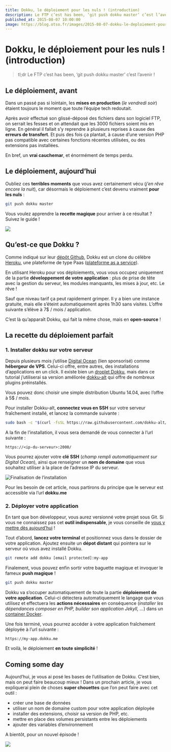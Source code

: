 ```yaml
---
title: Dokku, le déploiement pour les nuls ! (introduction)
description: Le FTP c’est has been, ‘git push dokku master’ c’est l’avenir !
published_at: 2015-08-07 10:00:00
image: https://blog.otso.fr/images/2015-08-07-dokku-le-deploiement-pour-les-nuls-introduction/bob-eponge-arc-en-ciel.gif
---
```


# Dokku, le déploiement pour les nuls ! (introduction)

> tl;dr Le FTP c’est has been, ‘git push dokku master’ c’est l’avenir !

## Le déploiement, avant

Dans un passé pas si lointain, les **mises en production** (_le vendredi soir_) étaient toujours le moment que toute l’équipe tech redoutait.

Après avoir effectué son glissé-déposé des fichiers dans son logiciel FTP, on serrait les fesses et on attendait que les 3000 fichiers soient mis en ligne. En général il fallait s’y reprendre à plusieurs reprises à cause des **erreurs de transfert**. Et puis des fois ça plantait, à cause d’une version PHP pas compatible avec certaines fonctions récentes utilisées, ou des extensions pas installées.

En bref, un **vrai cauchemar**, et énormément de temps perdu.

## Le déploiement, aujourd’hui

Oubliez ces **terribles moments** que vous avez certainement vécu (_j’en rêve encore la nuit_), car désormais le déploiement c’est devenu vraiment **pour les nuls** :

```bash
git push dokku master
```

Vous voulez apprendre la **recette magique** pour arriver à ce résultat ? Suivez le guide !

![](images/2015-08-07-dokku-le-deploiement-pour-les-nuls-introduction/bob-eponge-arc-en-ciel.gif)

## Qu’est-ce que Dokku ?

Comme indiqué sur leur [dépôt Github](https://github.com/progrium/dokku), Dokku est un clone du célèbre [Heroku](https://www.heroku.com/), une plateforme de type Paas ([plateforme as a service](https://en.wikipedia.org/wiki/Platform_as_a_service)).

En utilisant Heroku pour vos déploiements, vous vous occupez uniquement de la partie **développement de votre application** : plus de prise de tête avec la gestion du serveur, les modules manquants, les mises à jour, etc. Le rêve !

Sauf que niveau tarif ça peut rapidement grimper. Il y a bien une instance gratuite, mais elle s’éteint automatiquement après 1h30 sans visites. L’offre suivante s’élève à 7\$ / mois / application.

C’est là qu’apparaît Dokku, qui fait la même chose, mais en **open-source** !

## La recette du déploiement parfait

### 1. Installer dokku sur votre serveur

Depuis plusieurs mois j’utilise [Digital Ocean](https://www.digitalocean.com/?refcode=8f4dbd7cf40b) (lien sponsorisé) comme **hébergeur de VPS**. Celui-ci offre, entre autres, des installations d’applications en un click. Il existe bien un [droplet Dokku](https://www.digitalocean.com/features/one-click-apps/dokku/), mais dans ce tutorial j’utiliserai sa version améliorée [dokku-alt](https://github.com/dokku-alt/dokku-alt) qui offre de nombreux plugins préinstallés.

Vous pouvez donc choisir une simple distribution Ubuntu 14.04, avec l’offre à 5\$ / mois.

Pour installer Dokku-alt, **connectez vous en SSH** sur votre serveur fraîchement installé, et lancez la commande suivante :

```bash
sudo bash -c "$(curl -fsSL https://raw.githubusercontent.com/dokku-alt/dokku-alt/master/bootstrap.sh)"
```

A la fin de l’installation, il vous sera demandé de vous connecter à l’url suivante :

```
https://<ip-du-serveur>:2000/
```

Vous pourrez ajouter votre **clé SSH** (_champ rempli automatiquement sur Digital Ocean_), ainsi que renseigner un **nom de domaine** que vous souhaitez utiliser à la place de l’adresse IP du serveur.

![Finalisation de l’installation](images/2015-08-07-dokku-le-deploiement-pour-les-nuls-introduction/dokku-setup.png)

Pour les besoin de cet article, nous partirons du principe que le serveur est accessible via l’url **dokku.me**

### 2. Déployer votre application

En tant que bon développeur, vous aurez versionné votre projet sous Git. Si vous ne connaissez pas cet **outil indispensable**, je vous conseille de [vous y mettre dès aujourd’hui](https://git-scm.com/documentation) !

Tout d’abord, **lancez votre terminal** et positionnez vous dans le dossier de votre application. Ajoutez ensuite un **dépot distant** qui pointera sur le serveur où vous avez installé Dokku.

```bash
git remote add dokku [email protected]:my-app
```

Finalement, vous pouvez enfin sortir votre baguette magique et invoquer le fameux **push magique** !

```bash
git push dokku master
```

Dokku va s’occuper automatiquement de toute la partie **déploiement de votre application**. Celui-ci détectera automatiquement le langage que vous utilisez et effectuera les **actions nécessaires** en conséquence (_installer les dépendances composer en PHP, builder son application Jekyll, …_) dans un [container Docker](https://www.docker.com/).

Une fois terminé, vous pourrez accéder à votre application fraîchement déployée à l’url suivante :

```
https://my-app.dokku.me
```

Et voilà, le déploiement **en toute simplicité** !

## Coming some day

Aujourd’hui, je vous ai posé les bases de l’utilisation de Dokku. C’est bien, mais on peut faire beaucoup mieux ! Dans un prochain article, je vous expliquerai plein de choses **super chouettes** que l’on peut faire avec cet outil :

- créer une base de données
- utiliser un nom de domaine custom pour votre application déployée
- installer des extensions, choisir sa version de PHP, etc.
- mettre en place des volumes persistants entre les déploiements
- ajouter des variables d’environnement

A bientôt, pour un nouvel épisode !

![](images/2015-08-07-dokku-le-deploiement-pour-les-nuls-introduction/sheldon-content.gif)
